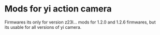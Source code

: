 # Mods for yi action camera
Firmwares its only for version z23l...
mods for 1.2.0 and 1.2.6 firmwares, but its usable for all versions of yi camera.
